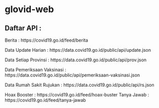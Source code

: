 # glovid-web
## Daftar API :
<p>Berita : https://covid19.go.id/feed/berita</p>
<p>Data Update Harian : https://data.covid19.go.id/public/api/update.json</p>
<p>Data Setiap Provinsi : https://data.covid19.go.id/public/api/prov.json</p>
<p>Data Pemeriksaan Vaksinasi : https://data.covid19.go.id/public/api/pemeriksaan-vaksinasi.json</p>
<p>Data Rumah Sakit Rujukan : https://data.covid19.go.id/public/api/rs.json</p>
Hoax Booster : https://covid19.go.id/feed/hoax-buster
Tanya Jawab : https://covid19.go.id/feed/tanya-jawab
